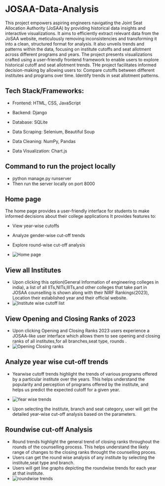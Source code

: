 # JOSAA-Data-Analysis
This project empowers aspiring engineers navigating the Joint Seat Allocation Authority (JoSAA) by providing historical data insights and interactive visualizations.
It aims to efficiently extract relevant data from the JoSAA website, meticulously removing inconsistencies and transforming it into a clean, structured format for analysis.
It also unveils trends and patterns within the data, focusing on institute cutoffs and seat allotment across different programs and years.
The project presents visualizations crafted using a user-friendly frontend framework to enable users to explore historical cutoff and seat allotment trends.
THe project facilitates informed decision-making by allowing users to:
Compare cutoffs between different institutes and programs over time.
Identify trends in seat allotment patterns.


## Tech Stack/Frameworks:
- Frontend: HTML, CSS, JavaScript
* Backend: Django
+ Database: SQLite
- Data Scraping: Selenium, Beautiful Soup
* Data Cleaning: NumPy, Pandas
+ Data Visualization: Chart.js

## Command to run the project locally
- python manage.py runserver
- Then run the server locally on port 8000

## Home page
The home page provides a user-friendly interface for students to make informed decisions about their college applications
It provides features to:
- View year-wise cutoffs
- Analyze gender-wise cut-off trends
- Explore round-wise cut-off analysis

- ![Home page](https://github.com/blossomedinautumn/josaa_1/tree/main/static/images/home-1.png)

## View all Institutes
- Upon clicking this option(General Information of engineering colleges in india), a list of all IITs,NITs,IIITs,and other colleges that take part in JOSAA counselling is shown along with their NIRF Rankings(2023), Location their established year and their official website.
- ![Institute wise cutoff list](https://github.com/blossomedinautumn/josaa_1/tree/main/static/images/institute-wise.png)
 
## View Opening and Closing Ranks of 2023
- Upon clicking Opening and Closing Ranks 2023 users experience a JOSAA-like user interface which allows them to see opening and closing ranks of all institutes,for all branches,seat type, rounds .
- ![Opening Closing ranks](https://github.com/blossomedinautumn/josaa_1/tree/main/static/images/or-cr-1.png)

## Analyze year wise cut-off trends
- Yearwise cutoff trends highlight the trends of various programs offered by a particular institute over the years. This helps understand the popularity and perception of programs offered by the institute, and helps us predict the expected cutoff for a given year.
- ![Year wise trends](https://github.com/blossomedinautumn/josaa_1/tree/main/static/images/year-wise-1.png)
  
- Upon selecting the institute, branch and seat category, user will get the detailed year-wise cut-off analysis based on the parameters.

## Roundwise cut-off Analysis
- Round trends highlight the general trend of closing ranks throughout the rounds of the counselling process. This helps understand the likely range of changes to the closing ranks throught the counselling proces.
- Users can get the round wise analysis of any institute by selecting the institute,seat type and branch. 
- Users will get line graphs depicting the roundwise trends for each year at that institute.
- ![roundwise trends](https://github.com/blossomedinautumn/josaa_1/tree/main/static/images/round-wise-1.png)







